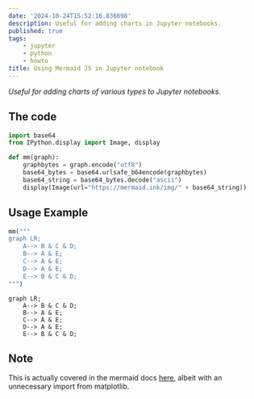 ```yaml
---
date: '2024-10-24T15:52:16.836698'
description: Useful for adding charts in Jupyter notebooks.
published: true
tags: 
    - jupyter
    - python
    - howto
title: Using Mermaid JS in Jupyter notebook
---
```


_Useful for adding charts of various types to Jupyter notebooks._

## The code

```python
import base64
from IPython.display import Image, display

def mm(graph):
    graphbytes = graph.encode("utf8")
    base64_bytes = base64.urlsafe_b64encode(graphbytes)
    base64_string = base64_bytes.decode("ascii")
    display(Image(url="https://mermaid.ink/img/" + base64_string))
```


## Usage Example

```python
mm("""
graph LR;
    A--> B & C & D;
    B--> A & E;
    C--> A & E;
    D--> A & E;
    E--> B & C & D;
""")
```


```mermaid
graph LR;
    A--> B & C & D;
    B--> A & E;
    C--> A & E;
    D--> A & E;
    E--> B & C & D;
```

## Note

This is actually covered in the mermaid docs [here](https://mermaid.js.org/ecosystem/tutorials.html?#jupyter-integration-with-mermaid-js), albeit with an unnecessary import from matplotlib. 